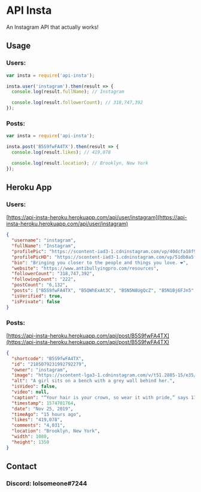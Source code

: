 # API Insta

An Instagram API that actually works!

## Usage

### Users:

```js
var insta = require('api-insta');

insta.user('instagram').then(result => {
  console.log(result.fullName); // Instagram

  console.log(result.followerCount); // 318,747,392
});
```

### Posts:

```js
var insta = require('api-insta');

insta.post('B5S9fwFA4TX').then(result => {
  console.log(result.likes); // 419,078

  console.log(result.location); // Brooklyn, New York
});
```

## Heroku App

### Users:

[https://api-insta-heroku.herokuapp.com/api/user/instagram](https://api-insta-heroku.herokuapp.com/api/user/instagram)

```json
{
  "username": "instagram",
  "fullName": "Instagram",
  "profilePic": "https://scontent-iad3-1.cdninstagram.com/vp/40dcfa18f9dc430ed1c3904506428f14/5E79F85D/t51.2885-19/s150x150/59381178_2348911458724961_5863612957363011584_n.jpg?_nc_ht=scontent-iad3-1.cdninstagram.com",
  "profilePicHD": "https://scontent-iad3-1.cdninstagram.com/vp/51db0a5fd1901839463b1abb88099cc5/5E658E25/t51.2885-19/s320x320/59381178_2348911458724961_5863612957363011584_n.jpg?_nc_ht=scontent-iad3-1.cdninstagram.com",
  "bio": "Bringing you closer to the people and things you love. ❤️",
  "website": "https://www.antibullyingpro.com/resources",
  "followerCount": "318,747,392",
  "followingCount": "222",
  "postCount": "6,132",
  "posts": ["B5S9fwFA4TX", "B5QWhExAt3C", "B5N5N8UgQcZ", "B5N1Bj6FJn5", "B5LaUNrhpJY", "B5GItO7Ay8v", "B5DuwEMg38n", "B5DiUY0A1hF", "B5A8d5OghQc", "B4-TQiKARpv", "B477T5BgolN", "B472kHWgDNx"],
  "isVerified": true,
  "isPrivate": false
}
```

### Posts:

[https://api-insta-heroku.herokuapp.com/api/post/B5S9fwFA4TX](https://api-insta-heroku.herokuapp.com/api/post/B5S9fwFA4TX)

```json
{
  "shortcode": "B5S9fwFA4TX",
  "id": "2185079231992792279",
  "owner": "instagram",
  "image": "https://scontent-lga3-1.cdninstagram.com/v/t51.2885-15/e35/p1080x1080/73420570_2443666732412876_6787222018942605745_n.jpg?_nc_ht=scontent-lga3-1.cdninstagram.com&_nc_cat=1&oh=8598b50f6b9459cfaeab2382ce8c0fb4&oe=5E8A1618",
  "alt": "A girl sits on a bench with a grey wall behind her.",
  "isVideo": false,
  "video": null,
  "caption": "“Your hair is your crown, so wear it with pride,” says 17-year-old Ashley Masse (@ashley_masse). “My favorite way to wear my hair is in a puff. It’s a great way to get it out of my face, and I absolutely love big hair. The bigger the puff, the more confident I feel.” #ThisWeekOnInstagram⁣\n⁣\nPhoto by @ashley_masse",
  "timestamp": 1574701764,
  "date": "Nov 25, 2019",
  "timeAgo": "15 hours ago",
  "likes": "419,078",
  "comments": "4,031",
  "location": "Brooklyn, New York",
  "width": 1080,
  "height": 1350
}
```

## Contact

### Discord: lolsomeone#7244
